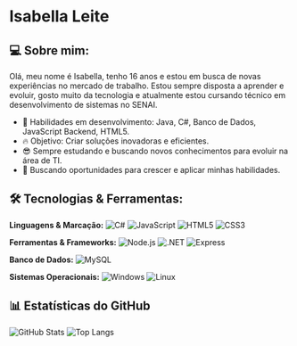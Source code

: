 
# Isabella Leite

## 💻 Sobre mim:
Olá, meu nome é Isabella, tenho 16 anos e estou em busca de novas experiências no mercado de trabalho. Estou sempre disposta a aprender e evoluir, gosto muito da tecnologia e atualmente estou cursando técnico em desenvolvimento de sistemas no SENAI.

- 🚀 Habilidades em desenvolvimento: Java, C#, Banco de Dados, JavaScript Backend, HTML5.
- 🔥 Objetivo: Criar soluções inovadoras e eficientes.
- 😎 Sempre estudando e buscando novos conhecimentos para evoluir na área de TI.
- 💼 Buscando oportunidades para crescer e aplicar minhas habilidades.

## 🛠️ Tecnologias & Ferramentas:


**Linguagens & Marcação:**
![C#](https://img.shields.io/badge/C%23-239120?style=for-the-badge&logo=csharp&logoColor=white)
![JavaScript](https://img.shields.io/badge/JavaScript-F7DF1E?style=for-the-badge&logo=javascript&logoColor=black) 
![HTML5](https://img.shields.io/badge/HTML5-E34F26?style=for-the-badge&logo=html5&logoColor=white) 
![CSS3](https://img.shields.io/badge/CSS3-1572B6?style=for-the-badge&logo=css3&logoColor=white) 

**Ferramentas & Frameworks:**
![Node.js](https://img.shields.io/badge/Node.js-339933?style=for-the-badge&logo=node.js&logoColor=white)
![.NET](https://img.shields.io/badge/.NET-512BD4?style=for-the-badge&logo=dotnet&logoColor=white)
![Express](https://img.shields.io/badge/Express-000000?style=for-the-badge&logo=express&logoColor=white)


**Banco de Dados:**
![MySQL](https://img.shields.io/badge/MySQL-4479A1?style=for-the-badge&logo=mysql&logoColor=white)

**Sistemas Operacionais:**
![Windows](https://img.shields.io/badge/Windows-0078D6?style=for-the-badge&logo=windows&logoColor=white)
![Linux](https://img.shields.io/badge/Linux-FCC624?style=for-the-badge&logo=linux&logoColor=black)

## 📊 Estatísticas do GitHub

![GitHub Stats](https://github-readme-stats.vercel.app/api?username=Isabella751&title_color=00bfff&icon_color=00bfff&text_color=cfcfcf&bg_color=0d1117)
![Top Langs](https://github-readme-stats.vercel.app/api/top-langs/?username=Isabella751&layout=compact&theme=tokyonight)

